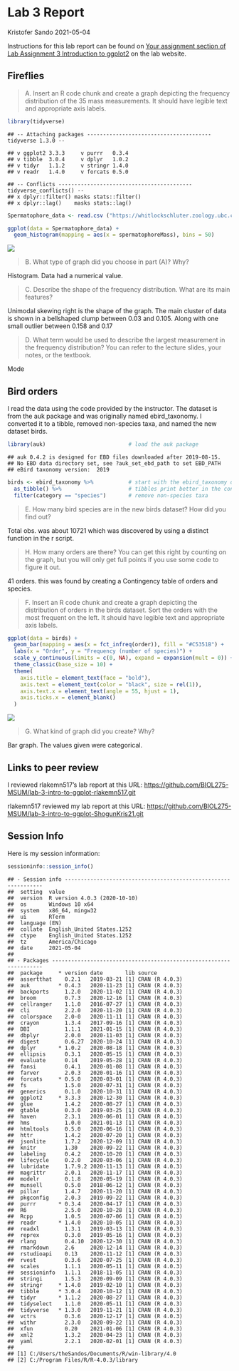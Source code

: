 Lab 3 Report
================
Kristofer Sando
2021-05-04

Instructions for this lab report can be found on [Your assignment
section of Lab Assignment 3 Introduction to
ggplot2](https://biol275-msum.github.io/introduction-to-ggplot2.html#your-assignment)
on the lab website.

## Fireflies

> A. Insert an R code chunk and create a graph depicting the frequency
> distribution of the 35 mass measurements. It should have legible text
> and appropriate axis labels.

``` r
library(tidyverse)
```

    ## -- Attaching packages --------------------------------------- tidyverse 1.3.0 --

    ## v ggplot2 3.3.3     v purrr   0.3.4
    ## v tibble  3.0.4     v dplyr   1.0.2
    ## v tidyr   1.1.2     v stringr 1.4.0
    ## v readr   1.4.0     v forcats 0.5.0

    ## -- Conflicts ------------------------------------------ tidyverse_conflicts() --
    ## x dplyr::filter() masks stats::filter()
    ## x dplyr::lag()    masks stats::lag()

``` r
Spermatophore_data <- read.csv ("https://whitlockschluter.zoology.ubc.ca/wp-content/data/chapter02/chap02q19FireflySpermatophoreMass.csv")

ggplot(data = Spermatophore_data) +
  geom_histogram(mapping = aes(x = spermatophoreMass), bins = 50)
```

![](lab-report_files/figure-gfm/unnamed-chunk-1-1.png)<!-- -->

> B. What type of graph did you choose in part (A)? Why?

Histogram. Data had a numerical value.

> C. Describe the shape of the frequency distribution. What are its main
> features?

Unimodal skewing right is the shape of the graph. The main cluster of
data is shown in a bellshaped clump between 0.03 and 0.105. Along with
one small outlier between 0.158 and 0.17

> D. What term would be used to describe the largest measurement in the
> frequency distribution? You can refer to the lecture slides, your
> notes, or the textbook.

Mode

## Bird orders

I read the data using the code provided by the instructor. The dataset
is from the auk package and was originally named ebird\_taxonomy. I
converted it to a tibble, removed non-species taxa, and named the new
dataset birds.

``` r
library(auk)                          # load the auk package
```

    ## auk 0.4.2 is designed for EBD files downloaded after 2019-08-15. 
    ## No EBD data directory set, see ?auk_set_ebd_path to set EBD_PATH 
    ## eBird taxonomy version:  2019

``` r
birds <- ebird_taxonomy %>%           # start with the ebird_taxonomy data
  as_tibble() %>%                     # tibbles print better in the console
  filter(category == "species")       # remove non-species taxa
```

> E. How many bird species are in the new birds dataset? How did you
> find out?

Total obs. was about 10721 which was discovered by using a distinct
function in the r script.

> H. How many orders are there? You can get this right by counting on
> the graph, but you will only get full points if you use some code to
> figure it out.

41 orders. this was found by creating a Contingency table of orders and
species.

> F. Insert an R code chunk and create a graph depicting the
> distribution of orders in the birds dataset. Sort the orders with the
> most frequent on the left. It should have legible text and appropriate
> axis labels.

``` r
ggplot(data = birds) +
  geom_bar(mapping = aes(x = fct_infreq(order)), fill = "#C5351B") +
  labs(x = "Order", y = "Frequency (number of species)") +
  scale_y_continuous(limits = c(0, NA), expand = expansion(mult = 0)) +
  theme_classic(base_size = 10) +
  theme(
    axis.title = element_text(face = "bold"),
    axis.text = element_text(color = "black", size = rel(1)),
    axis.text.x = element_text(angle = 55, hjust = 1),
    axis.ticks.x = element_blank()
  )
```

![](lab-report_files/figure-gfm/unnamed-chunk-3-1.png)<!-- -->

> G. What kind of graph did you create? Why?

Bar graph. The values given were categorical.

## Links to peer review

I reviewed rlakemn517’s lab report at this URL:
<https://github.com/BIOL275-MSUM/lab-3-intro-to-ggplot-rlakemn517.git>

rlakemn517 reviewed my lab report at this URL:
<https://github.com/BIOL275-MSUM/lab-3-intro-to-ggplot-ShogunKris21.git>

## Session Info

Here is my session information:

``` r
sessioninfo::session_info()
```

    ## - Session info ---------------------------------------------------------------
    ##  setting  value                       
    ##  version  R version 4.0.3 (2020-10-10)
    ##  os       Windows 10 x64              
    ##  system   x86_64, mingw32             
    ##  ui       RTerm                       
    ##  language (EN)                        
    ##  collate  English_United States.1252  
    ##  ctype    English_United States.1252  
    ##  tz       America/Chicago             
    ##  date     2021-05-04                  
    ## 
    ## - Packages -------------------------------------------------------------------
    ##  package     * version date       lib source        
    ##  assertthat    0.2.1   2019-03-21 [1] CRAN (R 4.0.3)
    ##  auk         * 0.4.3   2020-11-23 [1] CRAN (R 4.0.3)
    ##  backports     1.2.0   2020-11-02 [1] CRAN (R 4.0.3)
    ##  broom         0.7.3   2020-12-16 [1] CRAN (R 4.0.3)
    ##  cellranger    1.1.0   2016-07-27 [1] CRAN (R 4.0.3)
    ##  cli           2.2.0   2020-11-20 [1] CRAN (R 4.0.3)
    ##  colorspace    2.0-0   2020-11-11 [1] CRAN (R 4.0.3)
    ##  crayon        1.3.4   2017-09-16 [1] CRAN (R 4.0.3)
    ##  DBI           1.1.1   2021-01-15 [1] CRAN (R 4.0.3)
    ##  dbplyr        2.0.0   2020-11-03 [1] CRAN (R 4.0.3)
    ##  digest        0.6.27  2020-10-24 [1] CRAN (R 4.0.3)
    ##  dplyr       * 1.0.2   2020-08-18 [1] CRAN (R 4.0.3)
    ##  ellipsis      0.3.1   2020-05-15 [1] CRAN (R 4.0.3)
    ##  evaluate      0.14    2019-05-28 [1] CRAN (R 4.0.3)
    ##  fansi         0.4.1   2020-01-08 [1] CRAN (R 4.0.3)
    ##  farver        2.0.3   2020-01-16 [1] CRAN (R 4.0.3)
    ##  forcats     * 0.5.0   2020-03-01 [1] CRAN (R 4.0.3)
    ##  fs            1.5.0   2020-07-31 [1] CRAN (R 4.0.3)
    ##  generics      0.1.0   2020-10-31 [1] CRAN (R 4.0.3)
    ##  ggplot2     * 3.3.3   2020-12-30 [1] CRAN (R 4.0.3)
    ##  glue          1.4.2   2020-08-27 [1] CRAN (R 4.0.3)
    ##  gtable        0.3.0   2019-03-25 [1] CRAN (R 4.0.3)
    ##  haven         2.3.1   2020-06-01 [1] CRAN (R 4.0.3)
    ##  hms           1.0.0   2021-01-13 [1] CRAN (R 4.0.3)
    ##  htmltools     0.5.0   2020-06-16 [1] CRAN (R 4.0.3)
    ##  httr          1.4.2   2020-07-20 [1] CRAN (R 4.0.3)
    ##  jsonlite      1.7.2   2020-12-09 [1] CRAN (R 4.0.3)
    ##  knitr         1.30    2020-09-22 [1] CRAN (R 4.0.3)
    ##  labeling      0.4.2   2020-10-20 [1] CRAN (R 4.0.3)
    ##  lifecycle     0.2.0   2020-03-06 [1] CRAN (R 4.0.3)
    ##  lubridate     1.7.9.2 2020-11-13 [1] CRAN (R 4.0.3)
    ##  magrittr      2.0.1   2020-11-17 [1] CRAN (R 4.0.3)
    ##  modelr        0.1.8   2020-05-19 [1] CRAN (R 4.0.3)
    ##  munsell       0.5.0   2018-06-12 [1] CRAN (R 4.0.3)
    ##  pillar        1.4.7   2020-11-20 [1] CRAN (R 4.0.3)
    ##  pkgconfig     2.0.3   2019-09-22 [1] CRAN (R 4.0.3)
    ##  purrr       * 0.3.4   2020-04-17 [1] CRAN (R 4.0.3)
    ##  R6            2.5.0   2020-10-28 [1] CRAN (R 4.0.3)
    ##  Rcpp          1.0.5   2020-07-06 [1] CRAN (R 4.0.3)
    ##  readr       * 1.4.0   2020-10-05 [1] CRAN (R 4.0.3)
    ##  readxl        1.3.1   2019-03-13 [1] CRAN (R 4.0.3)
    ##  reprex        0.3.0   2019-05-16 [1] CRAN (R 4.0.3)
    ##  rlang         0.4.10  2020-12-30 [1] CRAN (R 4.0.3)
    ##  rmarkdown     2.6     2020-12-14 [1] CRAN (R 4.0.3)
    ##  rstudioapi    0.13    2020-11-12 [1] CRAN (R 4.0.3)
    ##  rvest         0.3.6   2020-07-25 [1] CRAN (R 4.0.3)
    ##  scales        1.1.1   2020-05-11 [1] CRAN (R 4.0.3)
    ##  sessioninfo   1.1.1   2018-11-05 [1] CRAN (R 4.0.3)
    ##  stringi       1.5.3   2020-09-09 [1] CRAN (R 4.0.3)
    ##  stringr     * 1.4.0   2019-02-10 [1] CRAN (R 4.0.3)
    ##  tibble      * 3.0.4   2020-10-12 [1] CRAN (R 4.0.3)
    ##  tidyr       * 1.1.2   2020-08-27 [1] CRAN (R 4.0.3)
    ##  tidyselect    1.1.0   2020-05-11 [1] CRAN (R 4.0.3)
    ##  tidyverse   * 1.3.0   2019-11-21 [1] CRAN (R 4.0.3)
    ##  vctrs         0.3.6   2020-12-17 [1] CRAN (R 4.0.3)
    ##  withr         2.3.0   2020-09-22 [1] CRAN (R 4.0.3)
    ##  xfun          0.20    2021-01-06 [1] CRAN (R 4.0.3)
    ##  xml2          1.3.2   2020-04-23 [1] CRAN (R 4.0.3)
    ##  yaml          2.2.1   2020-02-01 [1] CRAN (R 4.0.3)
    ## 
    ## [1] C:/Users/theSandos/Documents/R/win-library/4.0
    ## [2] C:/Program Files/R/R-4.0.3/library
